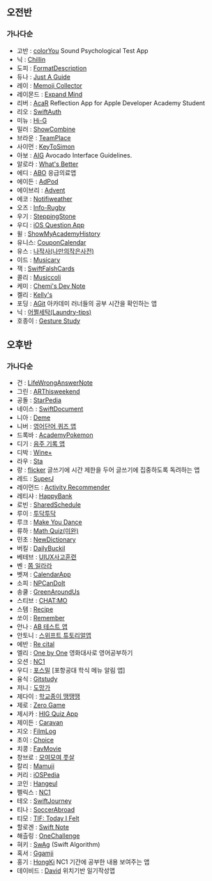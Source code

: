 ## 오전반
### 가나다순

* 고반 : [colorYou](https://github.com/Gobans/NC1_SCT) Sound Psychological Test App
* 닉 : [Chillin](https://github.com/sy5072/Chillin)
* 도피 : [FormatDescription](https://github.com/ddophi98/NC1_FormatDescription)
* 듀나 : [Just A Guide](https://github.com/YoonAh-dev/Just-A-Guide)
* 레이 : [Memoji Collector](https://github.com/moonjs0113/MemojiCollector)
* 레이몬드 : [Expand Mind](https://github.com/SH0123/ExpandMind)
* 리버 : [AcaR](https://github.com/rriver2/-AcaR-Nano-Challenge-1-) Reflection App for Apple Developer Academy Student
* 리오 : [SwiftAuth](https://github.com/leobang17/AppleDeveloperAcademy-NC1)
* 미뉴 : [Hi-G](https://github.com/taek0622/Hi-G)
* 밀러 : [ShowCombine](https://github.com/KimDaeSeong8721/ShowCombine)
* 브라운 : [TeamPlace](https://github.com/deslog/TeamPlace)
* 사이먼 : [KeyToSimon](https://github.com/dgfghsjd/KeyToSimon)
* 아보 : [AIG](https://github.com/Chaeho-Min/AIG.git) Avocado Interface Guidelines.
* 알로라 : [What's Better](https://github.com/compuTasha/WhatsBetter)
* 에디 : [ABO](https://github.com/JUNY0110/EmergencyApp_Widget) 응급의료앱
* 에이든 : [AdPod](https://github.com/DoAY9/Academy/tree/main/AdPod) 
* 에이브리 : [Advent](https://github.com/chaneeii/AdventCalendar) 
* 에코 : [Notifiweather](https://github.com/imparang/Notiweather)
* 오즈 : [Info-Rugby](https://github.com/glitterer/Info-Rugby)
* 우기 : [SteppingStone](https://github.com/JIW00NG/SteppingStone)
* 우디 : [iOS Question App](https://github.com/wody-d/iOSQuestionApp)
* 윌 : [ShowMyAcademyHistory](https://github.com/sunshiningsoo/ShowMyAcademyHistoryApp)
* 유니스: [CouponCalendar](https://github.com/EuniceNam/CouponCalendar)
* 유스 : [나작사(나만의작은사전)](https://github.com/kimscastle/Nano_Challenge_1)
* 이드 : [Musicary](https://github.com/seongmin221/ADA_NC1_Musicary)
* 잭 : [SwiftFalshCards](https://github.com/SeonJeon/SwiftFlashCards)
* 콜리 : [Musiccoli](https://github.com/SohyeonKim-dev/Musiccoli_App)
* 케미 : [Chemi's Dev Note](https://github.com/MMMIIIN/SwiftUIGuideBook)
* 켈리 : [Kelly's](https://github.com/Kelly-Chui/NC1-Kellys)
* 포딩 : [AGit](https://github.com/Yeongwoo-Poding/AGit) 아카데미 러너들의 공부 시간을 확인하는 앱
* 닉 : [어쩔세탁(Laundry-tips)](https://github.com/tea-hkim/Laundry-tips)
* 호종이 : [Gesture Study](https://github.com/HoJongPARK/Gesture-Study)



## 오후반
### 가나다순

* 건 : [LifeWrongAnswerNote](https://github.com/namgeon1106/LifeWrongAnswerNote)
* 그린 : [ARThisweekend](https://github.com/jim4020key/arthisweekend)
* 공돌 : [StarPedia](https://github.com/realmountain1129/StarPedia)
* 네이스 : [SwiftDocument](https://github.com/JungYunseong/SwiftDocument)
* 니아 : [Deme](https://github.com/pig1606/DeveloperMeme.git)
* 니버 : [영어단어 퀴즈 앱](https://github.com/rbwo552/NC1)
* 드록바 : [AcademyPokemon](https://github.com/iDrogba/NC1)
* 디기 : [음주 기록 앱](https://github.com/pagh2322/RecordAlchol)
* 디박 : [Wine+](https://github.com/Junghoon-P/NC1_Wine-)
* 라우 : [Sta](https://github.com/lau0505/NC1_Sta)
* 랑 : [flicker](https://github.com/bee712/flicker) 글쓰기에 시간 제한을 두어 글쓰기에 집중하도록 독려하는 앱
* 레드 : [SuperJ](https://github.com/sm-amoled/NC1_SuperJ)
* 레이먼드 : [Activity Recommender](https://github.com/garlicvread/nc1_activityRecommender)
* 레티샤 : [HappyBank](https://github.com/KiYoonSu/HappyBank)
* 로빈 : [SharedSchedule](https://github.com/minjae9610/SharedSchedule)
* 루이 : [투닥투닥](https://github.com/100seo/nano-louie)
* 루크 : [Make You Dance](https://github.com/Apple-Kong/MYD)
* 류하 : [Math Quiz(미완)](https://github.com/RuyHa/4_miniChallenge)
* 민초 : [NewDictionary](https://github.com/uudquark/NewDictionary)
* 버킬 : [DailyBuckil](https://github.com/Byeongsoo-Min/DailyBuckil)
* 베테브 : [UIUX사고훈련](https://github.com/LEJMO/UIUX-thinking-training)
* 벤 : [쫌 일라라](https://github.com/dkdo1406/stand-up)
* 벳져 : [CalendarApp](https://github.com/Byeonjinha/calendarApp)
* 소피 : [NPCanDoIt](https://github.com/eeunho/nanochallenge1)
* 송쿨 : [GreenAroundUs](https://github.com/song-cool/GreenAroundUs.git)
* 스티브 : [CHAT:MO](https://github.com/myungjinsim/ios-NC1-CHATMO)
* 스템 : [Recipe](https://github.com/stemmmm/recipe-nc1)
* 쏘이 : [Remember](https://github.com/JIWON1923/Remember)
* 안나 : [AB 테스트 앱](https://github.com/Eunbi-Cho/AB.git)
* 안토니 : [스위프트 튜토리얼앱](https://github.com/jsh9611/SwiftTutorialApp)
* 에반 : [Re cital](https://github.com/eraser3031/Recital)
* 엘리 : [One by One](https://github.com/JMM00/ios-NC1-OneByOne.git) 영화대사로 영어공부하기
* 오션 : [NC1](https://github.com/hurdasol98/NC1_Ocean.git)
* 우디 : [포스밀](https://github.com/insub4067/NanoChallenge1-Afternoon-Woody-POSMEAL) [포항공대 학식 메뉴 알림 앱]
* 융식 : [Gitstudy](https://github.com/YunSeok-Choi/StudyGit)
* 저니 : [도망가](https://github.com/gojeongseog/RunAway)
* 제다이 : [학교종이 땡땡땡](https://github.com/shwoghk14/BreakTime)
* 제로 : [Zero Game](https://github.com/yys88699/ZeroGame)
* 제시카 : [HIG Quiz App](https://github.com/hanyeonhee/HIGQuizApp)
* 제이든 : [Caravan](https://github.com/jayden000106/Caravan)
* 지오 : [FilmLog](https://github.com/Cap0011/FilmLog)
* 초이 : [Choice](https://github.com/Hyeminchio/Choice)
* 치콩 : [FavMovie](https://github.com/jeohong/FavMovie)
* 창브로 : [모여모여 풋살](https://github.com/LeeChangHyeong/Soccer_Match_NC1)
* 칼리 : [Mamuji](https://github.com/Dorodong96/Mamuji)
* 커리 : [iOSPedia](https://github.com/JaewoongLee-swift/iOSPedia)
* 코인 : [Hangeul](https://github.com/Juhwa-Lee1023/Hangeul)
* 펠릭스 : [NC1](https://github.com/Pos-Felix/NC1_Felix/tree/main/NC1_Felix)
* 테오 : [SwiftJourney](https://github.com/phainestha1/SwiftJourney)
* 티나 : [SoccerAbroad](https://github.com/DeveloperAcademy-POSTECH/NC1)
* 티모 : [TIF: Today I Felt](https://github.com/timo-nam/today-i-felt)
* 할로겐 : [Swift Note](https://github.com/HanGyeongjun/SwiftNote)
* 해츨링 : [OneChallenge](https://github.com/woo0dev/NC1OneChallenge)
* 혀키 : [SwAg](https://github.com/DevLuce/SwAg) (Swift Algorithm)
* 혹서 : [Ggamji](https://github.com/GREATHOAXER/Ggamji)
* 홍기 : [HongKi](https://github.com/otoolz/HongKiApp) NC1 기간에 공부한 내용 보여주는 앱
* 데이비드 : [David](https://github.com/David-ShinDJ/NC-David) 위치기반 일기작성앱



